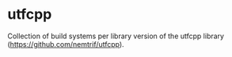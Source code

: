 # utfcpp
Collection of build systems per library version of the utfcpp library (https://github.com/nemtrif/utfcpp). 
